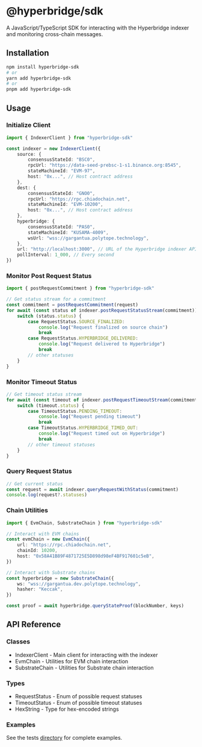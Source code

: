 # @hyperbridge/sdk

A JavaScript/TypeScript SDK for interacting with the Hyperbridge indexer and monitoring cross-chain messages.

## Installation

```bash
npm install hyperbridge-sdk
# or
yarn add hyperbridge-sdk
# or
pnpm add hyperbridge-sdk
```

## Usage

### Initialize Client

```ts
import { IndexerClient } from "hyperbridge-sdk"

const indexer = new IndexerClient({
	source: {
		consensusStateId: "BSC0",
		rpcUrl: "https://data-seed-prebsc-1-s1.binance.org:8545",
		stateMachineId: "EVM-97",
		host: "0x...", // Host contract address
	},
	dest: {
		consensusStateId: "GNO0",
		rpcUrl: "https://rpc.chiadochain.net",
		stateMachineId: "EVM-10200",
		host: "0x...", // Host contract address
	},
	hyperbridge: {
		consensusStateId: "PAS0",
		stateMachineId: "KUSAMA-4009",
		wsUrl: "wss://gargantua.polytope.technology",
	},
	url: "http://localhost:3000", // URL of the Hyperbridge indexer API
	pollInterval: 1_000, // Every second
})
```

### Monitor Post Request Status

```ts
import { postRequestCommitment } from "hyperbridge-sdk"

// Get status stream for a commitment
const commitment = postRequestCommitment(request)
for await (const status of indexer.postRequestStatusStream(commitment)) {
	switch (status.status) {
		case RequestStatus.SOURCE_FINALIZED:
			console.log("Request finalized on source chain")
			break
		case RequestStatus.HYPERBRIDGE_DELIVERED:
			console.log("Request delivered to Hyperbridge")
			break
		// other statuses
	}
}
```

### Monitor Timeout Status

```ts
// Get timeout status stream
for await (const timeout of indexer.postRequestTimeoutStream(commitment)) {
	switch (timeout.status) {
		case TimeoutStatus.PENDING_TIMEOUT:
			console.log("Request pending timeout")
			break
		case TimeoutStatus.HYPERBRIDGE_TIMED_OUT:
			console.log("Request timed out on Hyperbridge")
			break
		// other timeout statuses
	}
}
```

### Query Request Status

```ts
// Get current status
const request = await indexer.queryRequestWithStatus(commitment)
console.log(request?.statuses)
```

### Chain Utilities

```ts
import { EvmChain, SubstrateChain } from "hyperbridge-sdk"

// Interact with EVM chains
const evmChain = new EvmChain({
	url: "https://rpc.chiadochain.net",
	chainId: 10200,
	host: "0x58A41B89F4871725E5D898d98eF4BF917601c5eB",
})

// Interact with Substrate chains
const hyperbridge = new SubstrateChain({
	ws: "wss://gargantua.dev.polytope.technology",
	hasher: "Keccak",
})

const proof = await hyperbridge.queryStateProof(blockNumber, keys)
```

## API Reference

### Classes

- IndexerClient - Main client for interacting with the indexer
- EvmChain - Utilities for EVM chain interaction
- SubstrateChain - Utilities for Substrate chain interaction

### Types

- RequestStatus - Enum of possible request statuses
- TimeoutStatus - Enum of possible timeout statuses
- HexString - Type for hex-encoded strings

### Examples

See the tests [directory](/packages/sdk/src/tests/postRequest.test.ts) for complete examples.
